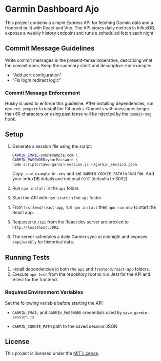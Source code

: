 # Garmin Dashboard Ajo

This project contains a simple Express API for fetching Garmin data and a frontend built with React and Vite. The API stores daily metrics in InfluxDB, exposes a weekly history endpoint and runs a scheduled fetch each night.

## Commit Message Guidelines

Write commit messages in the present-tense imperative, describing what the commit does. Keep the summary short and descriptive. For example:

- "Add port configuration"
- "Fix login redirect logic"

### Commit Message Enforcement

Husky is used to enforce this guideline. After installing dependencies, run
`npm run prepare` to install the Git hooks. Commits with messages longer than
60 characters or using past tense will be rejected by the `commit-msg` hook.

## Setup

1. Generate a session file using the script:

   ```bash
   GARMIN_EMAIL=you@example.com \
   GARMIN_PASSWORD=yourPassword \
   node scripts/save-garmin-session.js ~/garmin_session.json
   ```

   Copy `.env.example` to `.env` and set `GARMIN_COOKIE_PATH` to that file. Add your InfluxDB details and optional `PORT` (defaults to 3002).
2. Run `npm install` in the `api` folder.
3. Start the API with `npm start` in the `api` folder.
4. From `frontend/react-app`, run `npm install` then `npm run dev` to start the React app.
5. Requests to `/api` from the React dev server are proxied to `http://localhost:3002`.
6. The server schedules a daily Garmin sync at midnight and exposes `/api/weekly` for historical data.

## Running Tests

1. Install dependencies in both the `api` and `frontend/react-app` folders.
2. Execute `npm test` from the repository root to run Jest for the API and Vitest for the frontend.


### Required Environment Variables

Set the following variable before starting the API:
- `GARMIN_EMAIL` and `GARMIN_PASSWORD` credentials used by `save-garmin-session.js`

- `GARMIN_COOKIE_PATH` path to the saved session JSON

## License

This project is licensed under the [MIT License](LICENSE).



